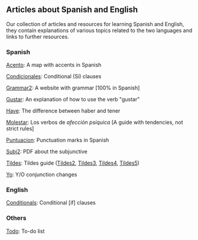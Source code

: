 ## Articles about Spanish and English
Our collection of articles and resources for learning Spanish and English, they contain explanations of various topics related to the two languages and links to further resources.


### Spanish
[Acento](./acento.md): A map with accents in Spanish


[Condicionales](./condicionales.md): Conditional (Si) clauses


[Grammar2](./grammar2.md): A website with grammar [100% in Spanish]


[Gustar](./gustar.md): An explanation of how to use the verb "gustar"


[Have](./have.md): The difference between haber and tener


[Molestar](./molestar.md): Los verbos de *afección psíquica* [A guide with tendencies, not strict rules]


[Puntuacion](./puntuacion.md): Punctuation marks in Spanish


[Subj2](./subj2.md): PDF about the subjunctive


[Tildes](./tildes.md): Tildes guide ([Tildes2](./tildes2.md), [Tildes3](./tildes3.md), [Tildes4](./tildes4.md), [Tildes5](./tildes5.md))


[Yo](./yo.md): Y/O conjunction changes


### English
[Conditionals](./conditionals.md): Conditional [if] clauses


### Others

[Todo](./todo.md): To-do list
